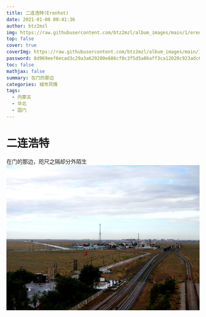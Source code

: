 ```yaml
---
title: 二连浩特(Erenhot)
date: 2021-01-08 00:41:36
author: btz2mzl
img: https://raw.githubusercontent.com/btz2mzl/album_images/main/1/erenhot_1.jpg
top: false
cover: true
coverImg: https://raw.githubusercontent.com/btz2mzl/album_images/main/1/erenhot_1.jpg
password: 8d969eef6ecad3c29a3a629280e686cf0c3f5d5a86aff3ca12020c923adc6c92
toc: false
mathjax: false
summary: 在门的那边
categories: 城市风情
tags:
  - 内蒙古
  - 华北
  - 国门
---
```

# 二连浩特
在门的那边，咫尺之隔却分外陌生
![蒙古国国门及边陲小镇扎门乌德（Zamiin-Uud）](https://raw.githubusercontent.com/btz2mzl/album_images/main/1/erenhot_4.jpg)
